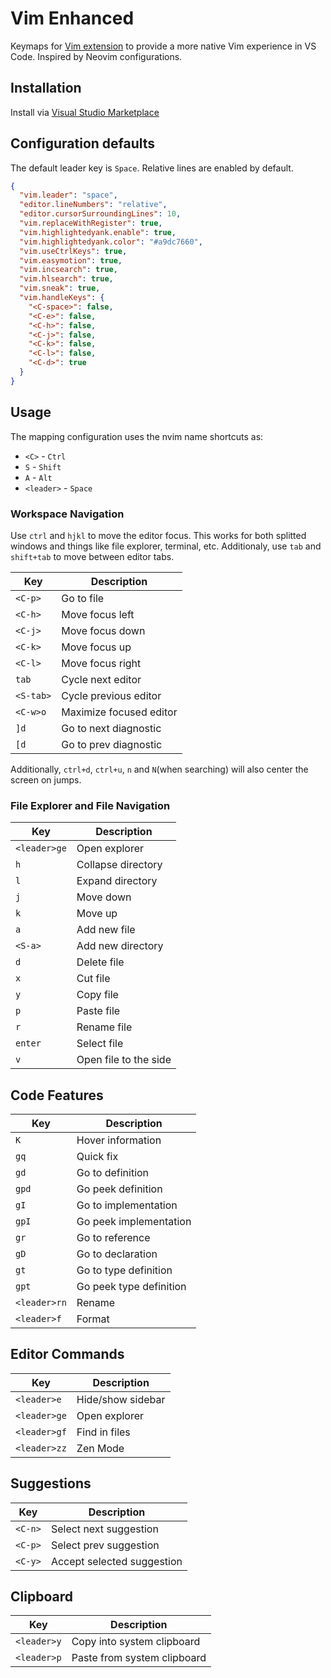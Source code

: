 # Vim Enhanced

Keymaps for [Vim extension](https://marketplace.visualstudio.com/items?itemName=vscodevim.vim) to provide a more native Vim experience in VS Code. Inspired by Neovim configurations.

## Installation

Install via [Visual Studio Marketplace](https://marketplace.visualstudio.com/items?itemName=mcaragheorghe.vim-enhanced)

## Configuration defaults

The default leader key is `Space`.
Relative lines are enabled by default.

```json
{
  "vim.leader": "space",
  "editor.lineNumbers": "relative",
  "editor.cursorSurroundingLines": 10,
  "vim.replaceWithRegister": true,
  "vim.highlightedyank.enable": true,
  "vim.highlightedyank.color": "#a9dc7660",
  "vim.useCtrlKeys": true,
  "vim.easymotion": true,
  "vim.incsearch": true,
  "vim.hlsearch": true,
  "vim.sneak": true,
  "vim.handleKeys": {
    "<C-space>": false,
    "<C-e>": false,
    "<C-h>": false,
    "<C-j>": false,
    "<C-k>": false,
    "<C-l>": false,
    "<C-d>": true
  }
}
```

## Usage

The mapping configuration uses the nvim name shortcuts as:

- `<C>` - `Ctrl`
- `S` - `Shift`
- `A` - `Alt`
- `<leader>` - `Space`

### Workspace Navigation

Use `ctrl` and `hjkl` to move the editor focus. This works for both splitted windows and things like file explorer, terminal, etc.
Additionaly, use `tab` and `shift+tab` to move between editor tabs.

| Key       | Description             |
| --------- | ----------------------- |
| `<C-p>`   | Go to file              |
| `<C-h>`   | Move focus left         |
| `<C-j>`   | Move focus down         |
| `<C-k>`   | Move focus up           |
| `<C-l>`   | Move focus right        |
| `tab`     | Cycle next editor       |
| `<S-tab>` | Cycle previous editor   |
| `<C-w>o`  | Maximize focused editor |
| `]d`      | Go to next diagnostic   |
| `[d`      | Go to prev diagnostic   |

Additionally, `ctrl+d`, `ctrl+u`, `n` and `N`(when searching) will also center the screen on jumps.

### File Explorer and File Navigation

| Key          | Description           |
| ------------ | --------------------- |
| `<leader>ge` | Open explorer         |
| `h`          | Collapse directory    |
| `l`          | Expand directory      |
| `j`          | Move down             |
| `k`          | Move up               |
| `a`          | Add new file          |
| `<S-a>`      | Add new directory     |
| `d`          | Delete file           |
| `x`          | Cut file              |
| `y`          | Copy file             |
| `p`          | Paste file            |
| `r`          | Rename file           |
| `enter`      | Select file           |
| `v`          | Open file to the side |

## Code Features

| Key          | Description             |
| ------------ | ----------------------- |
| `K`          | Hover information       |
| `gq`         | Quick fix               |
| `gd`         | Go to definition        |
| `gpd`        | Go peek definition      |
| `gI`         | Go to implementation    |
| `gpI`        | Go peek implementation  |
| `gr`         | Go to reference         |
| `gD`         | Go to declaration       |
| `gt`         | Go to type definition   |
| `gpt`        | Go peek type definition |
| `<leader>rn` | Rename                  |
| `<leader>f`  | Format                  |

## Editor Commands

| Key          | Description       |
| ------------ | ----------------- |
| `<leader>e`  | Hide/show sidebar |
| `<leader>ge` | Open explorer     |
| `<leader>gf` | Find in files     |
| `<leader>zz` | Zen Mode          |

## Suggestions

| Key     | Description                |
| ------- | -------------------------- |
| `<C-n>` | Select next suggestion     |
| `<C-p>` | Select prev suggestion     |
| `<C-y>` | Accept selected suggestion |

## Clipboard

| Key         | Description                 |
| ----------- | --------------------------- |
| `<leader>y` | Copy into system clipboard  |
| `<leader>p` | Paste from system clipboard |
